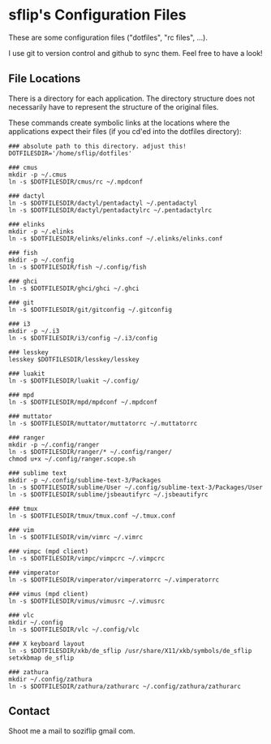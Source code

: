 sflip's Configuration Files
===========================

These are some configuration files ("dotfiles", "rc files", ...). 

I use git to version control and github to sync them. Feel free to have a look!



## File Locations

There is a directory for each application. The directory structure does not necessarily have to represent the structure of the original files. 

These commands create symbolic links at the locations where the applications expect their files (if you cd'ed  into the dotfiles directory):

    ### absolute path to this directory. adjust this!
    DOTFILESDIR='/home/sflip/dotfiles'

    ### cmus
    mkdir -p ~/.cmus
    ln -s $DOTFILESDIR/cmus/rc ~/.mpdconf

    ### dactyl
    ln -s $DOTFILESDIR/dactyl/pentadactyl ~/.pentadactyl
    ln -s $DOTFILESDIR/dactyl/pentadactylrc ~/.pentadactylrc

    ### elinks
    mkdir -p ~/.elinks
    ln -s $DOTFILESDIR/elinks/elinks.conf ~/.elinks/elinks.conf

    ### fish
    mkdir -p ~/.config
    ln -s $DOTFILESDIR/fish ~/.config/fish

    ### ghci
    ln -s $DOTFILESDIR/ghci/ghci ~/.ghci

    ### git
    ln -s $DOTFILESDIR/git/gitconfig ~/.gitconfig

    ### i3
    mkdir -p ~/.i3
    ln -s $DOTFILESDIR/i3/config ~/.i3/config

    ### lesskey
    lesskey $DOTFILESDIR/lesskey/lesskey

    ### luakit
    ln -s $DOTFILESDIR/luakit ~/.config/

    ### mpd
    ln -s $DOTFILESDIR/mpd/mpdconf ~/.mpdconf

    ### muttator
    ln -s $DOTFILESDIR/muttator/muttatorrc ~/.muttatorrc

    ### ranger
    mkdir -p ~/.config/ranger
    ln -s $DOTFILESDIR/ranger/* ~/.config/ranger/
    chmod u+x ~/.config/ranger.scope.sh

    ### sublime text
    mkdir -p ~/.config/sublime-text-3/Packages
    ln -s $DOTFILESDIR/sublime/User ~/.config/sublime-text-3/Packages/User
    ln -s $DOTFILESDIR/sublime/jsbeautifyrc ~/.jsbeautifyrc

    ### tmux
    ln -s $DOTFILESDIR/tmux/tmux.conf ~/.tmux.conf

    ### vim
    ln -s $DOTFILESDIR/vim/vimrc ~/.vimrc

    ### vimpc (mpd client)
    ln -s $DOTFILESDIR/vimpc/vimpcrc ~/.vimpcrc

    ### vimperator
    ln -s $DOTFILESDIR/vimperator/vimperatorrc ~/.vimperatorrc

    ### vimus (mpd client)
    ln -s $DOTFILESDIR/vimus/vimusrc ~/.vimusrc

    ### vlc
    mkdir ~/.config
    ln -s $DOTFILESDIR/vlc ~/.config/vlc

    ### X keyboard layout
    ln -s $DOTFILESDIR/xkb/de_sflip /usr/share/X11/xkb/symbols/de_sflip
    setxkbmap de_sflip

    ### zathura
    mkdir ~/.config/zathura
    ln -s $DOTFILESDIR/zathura/zathurarc ~/.config/zathura/zathurarc


## Contact

Shoot me a mail to soziflip gmail com.

